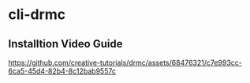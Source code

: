 # cli-drmc

## Installtion Video Guide

https://github.com/creative-tutorials/drmc/assets/68476321/c7e993cc-6ca5-45d4-82b4-8c12bab9557c

